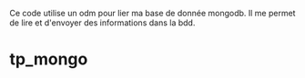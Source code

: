 Ce code utilise un odm pour lier ma base de donnée mongodb. Il me permet de lire et d'envoyer des informations dans la bdd.
# tp_mongo
